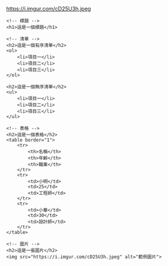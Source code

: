 https://i.imgur.com/cD25U3h.jpeg
<!DOCTYPE html>
<html lang="zh-Hant">
<head>
    <meta charset="UTF-8">
    <meta name="viewport" content="width=device-width, initial-scale=1.0">
    <title>基本HTML範例</title>
</head>
<body>

    <!-- 標題 -->
    <h1>這是一個標題</h1>

    <!-- 清單 -->
    <h2>這是一個有序清單</h2>
    <ol>
        <li>項目一</li>
        <li>項目二</li>
        <li>項目三</li>
    </ol>

    <h2>這是一個無序清單</h2>
    <ul>
        <li>項目一</li>
        <li>項目二</li>
        <li>項目三</li>
    </ul>

    <!-- 表格 -->
    <h2>這是一個表格</h2>
    <table border="1">
        <tr>
            <th>名稱</th>
            <th>年齡</th>
            <th>職業</th>
        </tr>
        <tr>
            <td>小明</td>
            <td>25</td>
            <td>工程師</td>
        </tr>
        <tr>
            <td>小華</td>
            <td>30</td>
            <td>設計師</td>
        </tr>
    </table>

    <!-- 圖片 -->
    <h2>這是一張圖片</h2>
    <img src="https://i.imgur.com/cD25U3h.jpeg" alt="範例圖片">

</body>
</html>
